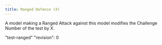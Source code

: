 ```yaml
---
title: Ranged Defence (X)
---
```

A model making a Ranged Attack against this model modifies the Challenge Number of the test by X.

"test-ranged"
"revision": 0